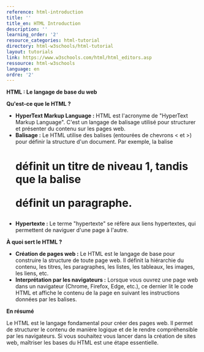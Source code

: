 ```yaml
---
reference: html-introduction
title: ''
title_en: HTML Introduction
description: ''
learning_order: '2'
resource_categories: html-tutorial
directory: html-w3schools/html-tutorial
layout: tutorials
link: https://www.w3schools.com/html/html_editors.asp
ressource: html-w3schools
language: en
ordre: '2'
---
```



**HTML : Le langage de base du web**

**Qu'est-ce que le HTML ?**

* **HyperText Markup Language :** HTML est l'acronyme de "HyperText Markup Language". C'est un langage de balisage utilisé pour structurer et présenter du contenu sur les pages web.
* **Balisage :** Le HTML utilise des balises (entourées de chevrons < et >) pour définir la structure d'un document. Par exemple, la balise <h1> définit un titre de niveau 1, tandis que la balise <p> définit un paragraphe.
* **Hypertexte :** Le terme "hypertexte" se réfère aux liens hypertextes, qui permettent de naviguer d'une page à l'autre.

**À quoi sert le HTML ?**

* **Création de pages web :** Le HTML est le langage de base pour construire la structure de toute page web. Il définit la hiérarchie du contenu, les titres, les paragraphes, les listes, les tableaux, les images, les liens, etc.
* **Interprétation par les navigateurs :** Lorsque vous ouvrez une page web dans un navigateur (Chrome, Firefox, Edge, etc.), ce dernier lit le code HTML et affiche le contenu de la page en suivant les instructions données par les balises.

**En résumé**

Le HTML est le langage fondamental pour créer des pages web. Il permet de structurer le contenu de manière logique et de le rendre compréhensible par les navigateurs. Si vous souhaitez vous lancer dans la création de sites web, maîtriser les bases du HTML est une étape essentielle.
